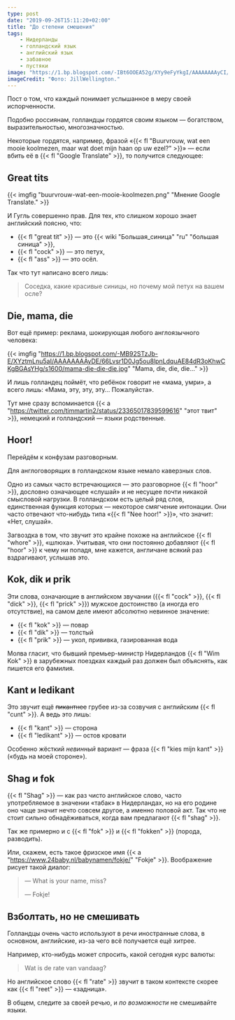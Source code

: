 ```yaml
---
type: post
date: "2019-09-26T15:11:20+02:00"
title: "До степени смешения"
tags:
    - Нидерланды
    - голландский язык
    - английский язык
    - забавное
    - пустяки
image: "https://1.bp.blogspot.com/-IBt6OOEA52g/XYy9eFyYkgI/AAAAAAAAyCI/BPapx6OdRBsvNAW2vE3dNQah-lfhzDZlACKgBGAsYHg/s1600/bird.jpg"
imageCredit: "Фото: JillWellington."
---
```


Пост о том, что каждый понимает услышанное в меру своей испорченности.

Подобно россиянам, голландцы гордятся своим языком — богатством, выразительностью, многозначностью.

Некоторые гордятся, например, фразой «{{< fl "Buurvrouw, wat een mooie koolmezen, maar wat doet mijn haan op uw ezel?" >}}» — если вбить её в {{< fl "Google Translate" >}}, то получится следующее:

<!--more-->

## Great tits

{{< imgfig "buurvrouw-wat-een-mooie-koolmezen.png" "Мнение Google Translate." >}}

И Гугль совершенно прав. Для тех, кто слишком хорошо знает английский поясню, что:

* {{< fl "great tit" >}} — это {{< wiki "Большая_синица" "ru" "большая синица" >}},
* {{< fl "cock" >}} — это петух,
* {{< fl "ass" >}} — это осёл.

Так что тут написано всего лишь:

> Соседка, какие красивые синицы, но почему мой петух на вашем осле?

## Die, mama, die

Вот ещё пример: реклама, шокирующая любого англоязычного человека:

{{< imgfig "https://1.bp.blogspot.com/-MB92STzJb-E/XYztmLnu5aI/AAAAAAAAyDE/66Lvsr1D0Jg5ou8lpnLdquAE84dR3oKhwCKgBGAsYHg/s1600/mama-die-die-die.jpg" "Mama, die, die, die…" >}}

И лишь голландец поймёт, что ребёнок говорит не «мама, умри», а всего лишь: «Мама, эту, эту, эту… Пожалуйста».

Тут мне сразу вспоминается {{< a "https://twitter.com/timmartin2/status/23365017839599616" "этот твит" >}}, немецкий и голландский — языки родственные.

## Hoor!

Перейдём к конфузам разговорным.

Для англоговорящих в голландском языке немало каверзных слов.

Одно из самых часто встречающихся — это разговорное {{< fl "hoor" >}}, дословно означающее «слушай» и не несущее почти никакой смысловой нагрузки. В голландском есть целый ряд слов, единственная функция которых — некоторое смягчение интонации. Они часто отвечают что-нибудь типа «{{< fl "Nee hoor!" >}}», что значит: «Нет, слушай».

Загвоздка в том, что звучит это крайне похоже на английское {{< fl "whore" >}}, «шлюха». Учитывая, что они постоянно добавляют {{< fl "hoor" >}} к чему ни попадя, мне кажется, англичане всякий раз вздрагивают, услышав это.

## Kok, dik и prik

Эти слова, означающие в английском звучании ({{< fl "cock" >}}, {{< fl "dick" >}}, {{< fl "prick" >}}) мужское достоинство (а иногда его отсутствие), на самом деле имеют абсолютно невинное значение:

* {{< fl "kok" >}} — повар
* {{< fl "dik" >}} — толстый
* {{< fl "prik" >}} — укол, прививка, газированная вода

Молва гласит, что бывший премьер-министр Нидерландов {{< fl "Wim Kok" >}} в зарубежных поездках каждый раз должен был объяснять, как пишется его фамилия.

## Kant и ledikant

Это звучит ещё ~~пикантнее~~ грубее из-за созвучия с английским {{< fl "cunt" >}}. А ведь это лишь:

* {{< fl "kant" >}} — сторона
* {{< fl "ledikant" >}} — остов кровати

Особенно жёсткий *невинный* вариант — фраза {{< fl "kies mijn kant" >}} («будь на моей стороне»).

## Shag и fok

{{< fl "Shag" >}} — как раз чисто английское слово, часто употребляемое в значении «табак» в Нидерландах, но на его родине оно чаще значит нечто совсем другое, а именно половой акт. Так что не стоит сильно обнадёживаться, когда вам предлагают {{< fl "shag" >}}.

Так же примерно и с {{< fl "fok" >}} и {{< fl "fokken" >}} (порода, разводить).

Или, скажем, есть такое фризское имя {{< a "https://www.24baby.nl/babynamen/fokje/" "Fokje" >}}. Воображение рисует такой диалог:

> — What is your name, miss?
>
> — Fokje!

## Взболтать, но не смешивать

Голландцы очень часто используют в речи иностранные слова, в основном, английские, из-за чего всё получается ещё хитрее.

Например, кто-нибудь может спросить, какой сегодня курс валюты:

> Wat is de rate van vandaag?

Но английское слово {{< fl "rate" >}} звучит в таком контексте скорее как {{< fl "reet" >}} — «задница».

В общем, следите за своей речью, и *по возможности* не смешивайте языки.